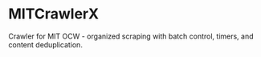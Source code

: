 # MITCrawlerX
Crawler for MIT OCW - organized scraping with batch control, timers, and content deduplication.
